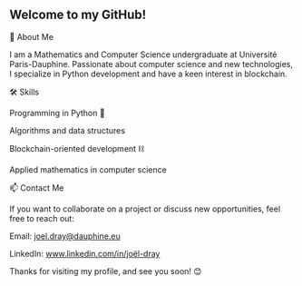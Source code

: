 ## Welcome to my GitHub!

📌 About Me

I am a Mathematics and Computer Science undergraduate at Université Paris-Dauphine. Passionate about computer science and new technologies, I specialize in Python development and have a keen interest in blockchain.

🛠️ Skills

Programming in Python 🐍

Algorithms and data structures

Blockchain-oriented development ⛓️

Applied mathematics in computer science

📫 Contact Me

If you want to collaborate on a project or discuss new opportunities, feel free to reach out:

Email: joel.dray@dauphine.eu

LinkedIn: www.linkedin.com/in/joël-dray

Thanks for visiting my profile, and see you soon! 😊


<!--
**Joeldray/Joeldray** is a ✨ _special_ ✨ repository because its `README.md` (this file) appears on your GitHub profile.

Here are some ideas to get you started:

- 🔭 I’m currently working on ...
- 🌱 I’m currently learning ...
- 👯 I’m looking to collaborate on ...
- 🤔 I’m looking for help with ...
- 💬 Ask me about ...
- 📫 How to reach me: ...
- 😄 Pronouns: ...
- ⚡ Fun fact: ...
-->
